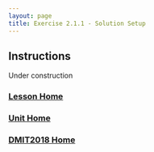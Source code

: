 ```yaml
---
layout: page
title: Exercise 2.1.1 - Solution Setup
---
```


## Instructions
Under construction

### [Lesson Home](2_1_0.md)
### [Unit Home](index.md)
### [DMIT2018 Home](../)